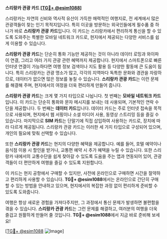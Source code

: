**스리랑카 관광 카드 [[TG💪+ @esim1088](https://t.me/s/esim1088)]**

스리랑카는 자연의 신비와 역사적 유산이 가득한 매력적인 여행지로, 전 세계에서 많은 관광객들이 찾는 인기 목적지입니다. 특히 이곳을 방문하는 외국인들에게 필수품 중 하나가 바로 **스리랑카 관광 카드**입니다. 이 카드는 스리랑카에서 편리하게 통신을 할 수 있도록 도와주는 특별한 모바일 네트워크 카드로, 현지에서 제공되는 다양한 서비스를 쉽게 이용할 수 있습니다.

**스리랑카 관광 카드**는 단순히 통화 기능만 제공하는 것이 아니라 데이터 로밍과 와이파이 연결, 그리고 여러 가지 관광 관련 혜택까지 제공합니다. 현지에서 스마트폰으로 빠른 인터넷 연결이 가능하다면 여행 정보 검색이나 지도 활용 등 다양한 활동에 큰 도움이 됩니다. 특히 스리랑카는 관광 명소가 많고, 각각의 지역마다 독특한 문화와 경관을 자랑하므로, 데이터가 없으면 많은 정보를 놓칠 수 있습니다. **스리랑카 관광 카드**는 이런 문제를 해결해 주며, 현지에서의 여정을 더욱 편리하게 만들어 줍니다.

**스리랑카 관광 카드**는 크게 몇 가지 타입으로 나뉩니다. 첫 번째는 **모바일 네트워크 카드**입니다. 이 카드는 단순히 통화와 문자 메시지를 보내는 데 사용되며, 기본적인 연락 수단을 제공합니다. 두 번째는 **데이터 카드**입니다. 데이터 카드는 주로 인터넷 접속을 목적으로 사용되며, 현지에서 웹 서핑이나 소셜 미디어 사용, 동영상 스트리밍 등을 즐길 수 있습니다. 마지막으로 **SIM 카드**는 단말기에 직접 삽입하여 사용하는 카드로, 장치에 따라 다르게 제공됩니다. 스리랑카 관광 카드는 이러한 세 가지 타입으로 구성되어 있으며, 개인의 필요에 맞춰 선택할 수 있습니다.

또한 **스리랑카 관광 카드**는 현지의 다양한 혜택을 제공합니다. 예를 들어, 호텔 예약이나 음식점 이용 시 할인을 받거나, 교통편 예약 시 추가 혜택을 누릴 수 있습니다. 또한 스리랑카 내에서의 교통수단을 쉽게 찾아갈 수 있도록 도움을 주는 앱과 연동되어 있어, 관광객들이 더 편안하게 여행을 즐길 수 있도록 지원합니다.

이 카드는 현지 공항에서 구매할 수 있지만, 사전에 온라인으로 구매하면 시간을 절약하고 편리하게 사용할 수 있습니다. **TG💪+ @esim1088**에서는 온라인으로 간단히 구매할 수 있는 방법을 안내하고 있으며, 현지에서의 복잡한 과정 없이 편리하게 준비할 수 있도록 도와줍니다.

여행은 항상 새로운 경험을 가져다주지만, 그 과정에서 통신 문제가 발생하면 불편함을 겪을 수 있습니다. **스리랑카 관광 카드**는 그런 문제를 해결하고, 여러분의 여행을 더욱 즐겁고 원활하게 만들어 줄 것입니다. **TG💪+ @esim1088**에서 지금 바로 준비해 보세요!

[[TG💪+ @esim1088](https://t.me/s/esim1088) ![Image](https://i.postimg.cc/Y0z9fWf4/image.png)]